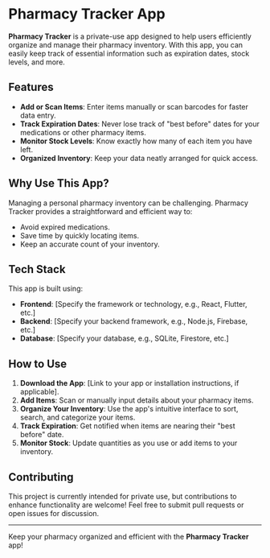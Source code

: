 # Pharmacy Tracker App

**Pharmacy Tracker** is a private-use app designed to help users efficiently organize and manage their pharmacy inventory. With this app, you can easily keep track of essential information such as expiration dates, stock levels, and more.

## Features

- **Add or Scan Items**: Enter items manually or scan barcodes for faster data entry.
- **Track Expiration Dates**: Never lose track of "best before" dates for your medications or other pharmacy items.
- **Monitor Stock Levels**: Know exactly how many of each item you have left.
- **Organized Inventory**: Keep your data neatly arranged for quick access.

## Why Use This App?

Managing a personal pharmacy inventory can be challenging. Pharmacy Tracker provides a straightforward and efficient way to:

- Avoid expired medications.
- Save time by quickly locating items.
- Keep an accurate count of your inventory.

## Tech Stack

This app is built using:

- **Frontend**: [Specify the framework or technology, e.g., React, Flutter, etc.]
- **Backend**: [Specify your backend framework, e.g., Node.js, Firebase, etc.]
- **Database**: [Specify your database, e.g., SQLite, Firestore, etc.]

## How to Use

1. **Download the App**: [Link to your app or installation instructions, if applicable].
2. **Add Items**: Scan or manually input details about your pharmacy items.
3. **Organize Your Inventory**: Use the app's intuitive interface to sort, search, and categorize your items.
4. **Track Expiration**: Get notified when items are nearing their "best before" date.
5. **Monitor Stock**: Update quantities as you use or add items to your inventory.

## Contributing

This project is currently intended for private use, but contributions to enhance functionality are welcome! Feel free to submit pull requests or open issues for discussion.


---

Keep your pharmacy organized and efficient with the **Pharmacy Tracker** app!
